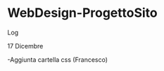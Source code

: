 WebDesign-ProgettoSito
======================



Log


17 Dicembre

-Aggiunta cartella css (Francesco)